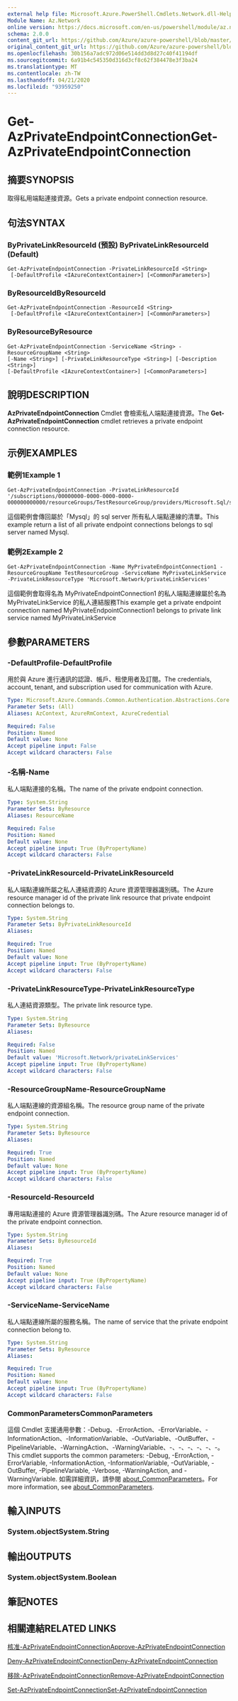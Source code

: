 ```yaml
---
external help file: Microsoft.Azure.PowerShell.Cmdlets.Network.dll-Help.xml
Module Name: Az.Network
online version: https://docs.microsoft.com/en-us/powershell/module/az.network/get-azprivateendpointconnection
schema: 2.0.0
content_git_url: https://github.com/Azure/azure-powershell/blob/master/src/Network/Network/help/Get-AzPrivateEndpointConnection.md
original_content_git_url: https://github.com/Azure/azure-powershell/blob/master/src/Network/Network/help/Get-AzPrivateEndpointConnection.md
ms.openlocfilehash: 30b156a7adc972d06e514dd3d8d27c40f41194df
ms.sourcegitcommit: 6a91b4c545350d316d3cf8c62f384478e3f3ba24
ms.translationtype: MT
ms.contentlocale: zh-TW
ms.lasthandoff: 04/21/2020
ms.locfileid: "93959250"
---
```

# <span data-ttu-id="936ba-101">Get-AzPrivateEndpointConnection</span><span class="sxs-lookup"><span data-stu-id="936ba-101">Get-AzPrivateEndpointConnection</span></span>

## <span data-ttu-id="936ba-102">摘要</span><span class="sxs-lookup"><span data-stu-id="936ba-102">SYNOPSIS</span></span>
<span data-ttu-id="936ba-103">取得私用端點連接資源。</span><span class="sxs-lookup"><span data-stu-id="936ba-103">Gets a private endpoint connection resource.</span></span>

## <span data-ttu-id="936ba-104">句法</span><span class="sxs-lookup"><span data-stu-id="936ba-104">SYNTAX</span></span>

### <span data-ttu-id="936ba-105">ByPrivateLinkResourceId (預設) </span><span class="sxs-lookup"><span data-stu-id="936ba-105">ByPrivateLinkResourceId (Default)</span></span>
```
Get-AzPrivateEndpointConnection -PrivateLinkResourceId <String>
 [-DefaultProfile <IAzureContextContainer>] [<CommonParameters>]
```

### <span data-ttu-id="936ba-106">ByResourceId</span><span class="sxs-lookup"><span data-stu-id="936ba-106">ByResourceId</span></span>
```
Get-AzPrivateEndpointConnection -ResourceId <String>
 [-DefaultProfile <IAzureContextContainer>] [<CommonParameters>]
```

### <span data-ttu-id="936ba-107">ByResource</span><span class="sxs-lookup"><span data-stu-id="936ba-107">ByResource</span></span>
```
Get-AzPrivateEndpointConnection -ServiceName <String> -ResourceGroupName <String>
[-Name <String>] [-PrivateLinkResourceType <String>] [-Description <String>]
[-DefaultProfile <IAzureContextContainer>] [<CommonParameters>]
```

## <span data-ttu-id="936ba-108">說明</span><span class="sxs-lookup"><span data-stu-id="936ba-108">DESCRIPTION</span></span>
<span data-ttu-id="936ba-109">**AzPrivateEndpointConnection** Cmdlet 會檢索私人端點連接資源。</span><span class="sxs-lookup"><span data-stu-id="936ba-109">The **Get-AzPrivateEndpointConnection** cmdlet retrieves a private endpoint connection resource.</span></span>

## <span data-ttu-id="936ba-110">示例</span><span class="sxs-lookup"><span data-stu-id="936ba-110">EXAMPLES</span></span>

### <span data-ttu-id="936ba-111">範例1</span><span class="sxs-lookup"><span data-stu-id="936ba-111">Example 1</span></span>
```
Get-AzPrivateEndpointConnection -PrivateLinkResourceId '/subscriptions/00000000-0000-0000-0000-000000000000/resourceGroups/TestResourceGroup/providers/Microsoft.Sql/servers/mySql'
```

<span data-ttu-id="936ba-112">這個範例會傳回屬於「Mysql」的 sql server 所有私人端點連線的清單。</span><span class="sxs-lookup"><span data-stu-id="936ba-112">This example return a list of all private endpoint connections belongs to sql server named Mysql.</span></span>

### <span data-ttu-id="936ba-113">範例2</span><span class="sxs-lookup"><span data-stu-id="936ba-113">Example 2</span></span>
```
Get-AzPrivateEndpointConnection -Name MyPrivateEndpointConnection1 -ResourceGroupName TestResourceGroup -ServiceName MyPrivateLinkService -PrivateLinkResourceType 'Microsoft.Network/privateLinkServices'
```

<span data-ttu-id="936ba-114">這個範例會取得名為 MyPrivateEndpointConnection1 的私人端點連線屬於名為 MyPrivateLinkService 的私人連結服務</span><span class="sxs-lookup"><span data-stu-id="936ba-114">This example get a private endpoint connection named MyPrivateEndpointConnection1 belongs to private link service named MyPrivateLinkService</span></span>

## <span data-ttu-id="936ba-115">參數</span><span class="sxs-lookup"><span data-stu-id="936ba-115">PARAMETERS</span></span>

### <span data-ttu-id="936ba-116">-DefaultProfile</span><span class="sxs-lookup"><span data-stu-id="936ba-116">-DefaultProfile</span></span>
<span data-ttu-id="936ba-117">用於與 Azure 進行通訊的認證、帳戶、租使用者及訂閱。</span><span class="sxs-lookup"><span data-stu-id="936ba-117">The credentials, account, tenant, and subscription used for communication with Azure.</span></span>

```yaml
Type: Microsoft.Azure.Commands.Common.Authentication.Abstractions.Core.IAzureContextContainer
Parameter Sets: (All)
Aliases: AzContext, AzureRmContext, AzureCredential

Required: False
Position: Named
Default value: None
Accept pipeline input: False
Accept wildcard characters: False
```

### <span data-ttu-id="936ba-118">-名稱</span><span class="sxs-lookup"><span data-stu-id="936ba-118">-Name</span></span>
<span data-ttu-id="936ba-119">私人端點連接的名稱。</span><span class="sxs-lookup"><span data-stu-id="936ba-119">The name of the private endpoint connection.</span></span>

```yaml
Type: System.String
Parameter Sets: ByResource
Aliases: ResourceName

Required: False
Position: Named
Default value: None
Accept pipeline input: True (ByPropertyName)
Accept wildcard characters: False
```

### <span data-ttu-id="936ba-120">-PrivateLinkResourceId</span><span class="sxs-lookup"><span data-stu-id="936ba-120">-PrivateLinkResourceId</span></span>
<span data-ttu-id="936ba-121">私人端點連線所屬之私人連結資源的 Azure 資源管理器識別碼。</span><span class="sxs-lookup"><span data-stu-id="936ba-121">The Azure resource manager id of the private link resource that private endpoint connection belongs to.</span></span>

```yaml
Type: System.String
Parameter Sets: ByPrivateLinkResourceId
Aliases:

Required: True
Position: Named
Default value: None
Accept pipeline input: True (ByPropertyName)
Accept wildcard characters: False
```

### <span data-ttu-id="936ba-122">-PrivateLinkResourceType</span><span class="sxs-lookup"><span data-stu-id="936ba-122">-PrivateLinkResourceType</span></span>
<span data-ttu-id="936ba-123">私人連結資源類型。</span><span class="sxs-lookup"><span data-stu-id="936ba-123">The private link resource type.</span></span>

```yaml
Type: System.String
Parameter Sets: ByResource
Aliases:

Required: False
Position: Named
Default value: 'Microsoft.Network/privateLinkServices'
Accept pipeline input: True (ByPropertyName)
Accept wildcard characters: False
```

### <span data-ttu-id="936ba-124">-ResourceGroupName</span><span class="sxs-lookup"><span data-stu-id="936ba-124">-ResourceGroupName</span></span>
<span data-ttu-id="936ba-125">私人端點連線的資源組名稱。</span><span class="sxs-lookup"><span data-stu-id="936ba-125">The resource group name of the private endpoint connection.</span></span>

```yaml
Type: System.String
Parameter Sets: ByResource
Aliases:

Required: True
Position: Named
Default value: None
Accept pipeline input: True (ByPropertyName)
Accept wildcard characters: False
```

### <span data-ttu-id="936ba-126">-ResourceId</span><span class="sxs-lookup"><span data-stu-id="936ba-126">-ResourceId</span></span>
<span data-ttu-id="936ba-127">專用端點連接的 Azure 資源管理器識別碼。</span><span class="sxs-lookup"><span data-stu-id="936ba-127">The Azure resource manager id of the private endpoint connection.</span></span>

```yaml
Type: System.String
Parameter Sets: ByResourceId
Aliases:

Required: True
Position: Named
Default value: None
Accept pipeline input: True (ByPropertyName)
Accept wildcard characters: False
```

### <span data-ttu-id="936ba-128">-ServiceName</span><span class="sxs-lookup"><span data-stu-id="936ba-128">-ServiceName</span></span>
<span data-ttu-id="936ba-129">私人端點連線所屬的服務名稱。</span><span class="sxs-lookup"><span data-stu-id="936ba-129">The name of service that the private endpoint connection belong to.</span></span>

```yaml
Type: System.String
Parameter Sets: ByResource
Aliases:

Required: True
Position: Named
Default value: None
Accept pipeline input: True (ByPropertyName)
Accept wildcard characters: False
```

### <span data-ttu-id="936ba-130">CommonParameters</span><span class="sxs-lookup"><span data-stu-id="936ba-130">CommonParameters</span></span>
<span data-ttu-id="936ba-131">這個 Cmdlet 支援通用參數：-Debug、-ErrorAction、-ErrorVariable、-InformationAction、-InformationVariable、-OutVariable、-OutBuffer、-PipelineVariable、-WarningAction、-WarningVariable、-、-、-、-、-、-。</span><span class="sxs-lookup"><span data-stu-id="936ba-131">This cmdlet supports the common parameters: -Debug, -ErrorAction, -ErrorVariable, -InformationAction, -InformationVariable, -OutVariable, -OutBuffer, -PipelineVariable, -Verbose, -WarningAction, and -WarningVariable.</span></span> <span data-ttu-id="936ba-132">如需詳細資訊，請參閱 [about_CommonParameters](http://go.microsoft.com/fwlink/?LinkID=113216)。</span><span class="sxs-lookup"><span data-stu-id="936ba-132">For more information, see [about_CommonParameters](http://go.microsoft.com/fwlink/?LinkID=113216).</span></span>

## <span data-ttu-id="936ba-133">輸入</span><span class="sxs-lookup"><span data-stu-id="936ba-133">INPUTS</span></span>

### <span data-ttu-id="936ba-134">System.object</span><span class="sxs-lookup"><span data-stu-id="936ba-134">System.String</span></span>

## <span data-ttu-id="936ba-135">輸出</span><span class="sxs-lookup"><span data-stu-id="936ba-135">OUTPUTS</span></span>

### <span data-ttu-id="936ba-136">System.object</span><span class="sxs-lookup"><span data-stu-id="936ba-136">System.Boolean</span></span>

## <span data-ttu-id="936ba-137">筆記</span><span class="sxs-lookup"><span data-stu-id="936ba-137">NOTES</span></span>

## <span data-ttu-id="936ba-138">相關連結</span><span class="sxs-lookup"><span data-stu-id="936ba-138">RELATED LINKS</span></span>

[<span data-ttu-id="936ba-139">核准-AzPrivateEndpointConnection</span><span class="sxs-lookup"><span data-stu-id="936ba-139">Approve-AzPrivateEndpointConnection</span></span>](./Approve-AzPrivateEndpointConnection.md)

[<span data-ttu-id="936ba-140">Deny-AzPrivateEndpointConnection</span><span class="sxs-lookup"><span data-stu-id="936ba-140">Deny-AzPrivateEndpointConnection</span></span>](./Deny-AzPrivateEndpointConnection.md)

[<span data-ttu-id="936ba-141">移除-AzPrivateEndpointConnection</span><span class="sxs-lookup"><span data-stu-id="936ba-141">Remove-AzPrivateEndpointConnection</span></span>](./Remove-AzPrivateEndpointConnection.md)

[<span data-ttu-id="936ba-142">Set-AzPrivateEndpointConnection</span><span class="sxs-lookup"><span data-stu-id="936ba-142">Set-AzPrivateEndpointConnection</span></span>](./Set-AzPrivateEndpointConnection.md)
